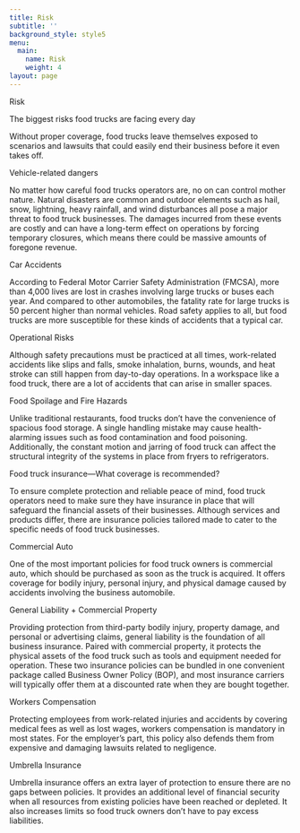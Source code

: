 ```yaml
---
title: Risk
subtitle: ''
background_style: style5
menu:
  main:
    name: Risk
    weight: 4
layout: page
---
```

Risk

The biggest risks food trucks are facing every day

Without proper coverage, food trucks leave themselves exposed to scenarios and lawsuits that could easily end their business before it even takes off.

Vehicle-related dangers

No matter how careful food trucks operators are, no on can control mother nature. Natural disasters are common and outdoor elements such as hail, snow, lightning, heavy rainfall, and wind disturbances all pose a major threat to food truck businesses. The damages incurred from these events are costly and can have a long-term effect on operations by forcing temporary closures, which means there could be massive amounts of foregone revenue.

Car Accidents

According to Federal Motor Carrier Safety Administration (FMCSA), more than 4,000 lives are lost in crashes involving large trucks or buses each year. And compared to other automobiles, the fatality rate for large trucks is 50 percent higher than normal vehicles. Road safety applies to all, but food trucks are more susceptible for these kinds of accidents that a typical car.

Operational Risks

Although safety precautions must be practiced at all times, work-related accidents like slips and falls, smoke inhalation, burns, wounds, and heat stroke can still happen from day-to-day operations. In a workspace like a food truck, there are a lot of accidents that can arise in smaller spaces.

Food Spoilage and Fire Hazards

Unlike traditional restaurants, food trucks don’t have the convenience of spacious food storage. A single handling mistake may cause health-alarming issues such as food contamination and food poisoning. Additionally, the constant motion and jarring of food truck can affect the structural integrity of the systems in place from fryers to refrigerators.

Food truck insurance—What coverage is recommended?

To ensure complete protection and reliable peace of mind, food truck operators need to make sure they have insurance in place that will safeguard the financial assets of their businesses. Although services and products differ, there are insurance policies tailored made to cater to the specific needs of food truck businesses.

Commercial Auto

One of the most important policies for food truck owners is commercial auto, which should be purchased as soon as the truck is acquired. It offers coverage for bodily injury, personal injury, and physical damage caused by accidents involving the business automobile.

General Liability + Commercial Property

Providing protection from third-party bodily injury, property damage, and personal or advertising claims, general liability is the foundation of all business insurance. Paired with commercial property, it protects the physical assets of the food truck such as tools and equipment needed for operation. These two insurance policies can be bundled in one convenient package called Business Owner Policy (BOP), and most insurance carriers will typically offer them at a discounted rate when they are bought together.

Workers Compensation

Protecting employees from work-related injuries and accidents by covering medical fees as well as lost wages, workers compensation is mandatory in most states. For the employer’s part, this policy also defends them from expensive and damaging lawsuits related to negligence. 

Umbrella Insurance

Umbrella insurance offers an extra layer of protection to ensure there are no gaps between policies. It provides an additional level of financial security when all resources from existing policies have been reached or depleted. It also increases limits so food truck owners don’t have to pay excess liabilities.

